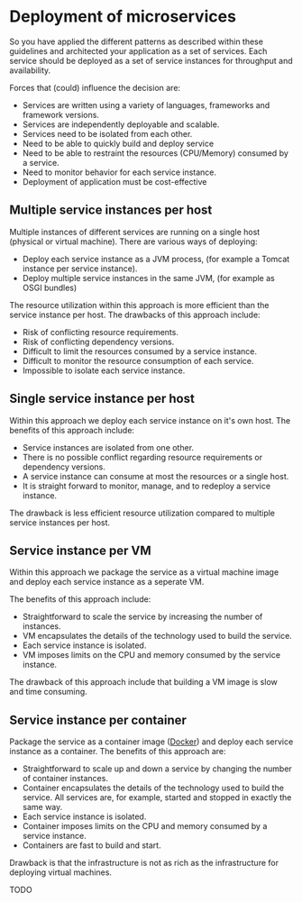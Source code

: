 # Deployment of  microservices


So you have applied the different patterns as described within these guidelines and architected your application as a set of services. Each service should be deployed as a set of service instances for throughput and availability.

Forces that (could) influence the decision are:

* Services are written using a variety of languages, frameworks and framework versions.
* Services are independently deployable and scalable.
* Services need to be isolated from each other.
* Need to be able to quickly build and deploy service
* Need to be able to restraint the resources (CPU/Memory) consumed by a service.
* Need to monitor behavior for each service instance.
* Deployment of application must be cost-effective

## Multiple service instances per host

Multiple instances of different services are running on a single host (physical or virtual machine). There are various ways of deploying:

* Deploy each service instance as a JVM process, (for example a Tomcat instance per service instance).
* Deploy multiple service instances in the same JVM, (for example as OSGI bundles)

The resource utilization within this approach is more efficient than the service instance per host. The drawbacks of this approach include:

* Risk of conflicting resource requirements.
* Risk of conflicting dependency versions.
* Difficult to limit the resources consumed by a service instance.
* Difficult to monitor the resource consumption of each service.
* Impossible to isolate each service instance.

## Single service instance per host

Within this approach we deploy each service instance on it's own host. The benefits of this approach include:

* Service instances are isolated from one other.
* There is no possible conflict regarding resource requirements or dependency versions.
* A service instance can consume at most the resources or a single host.
* It is straight forward to monitor, manage, and to redeploy a service instance.

The drawback is less efficient resource utilization compared to multiple service instances per host.

## Service instance per VM

Within this approach we package the service as a virtual machine image and deploy each service instance as a seperate VM.

The benefits of this approach include:

* Straightforward to scale the service by increasing the number of instances.
* VM encapsulates the details of the technology used to build the service.
* Each service instance is isolated.
* VM imposes limits on the CPU and memory consumed by the service instance.

The drawback of this approach include that building a VM image is slow and time consuming.

## Service instance per container

Package the service as a container image ([Docker](https://www.docker.com/)) and deploy each service instance as a container. The benefits of this approach are:

* Straightforward to scale up and down a service by changing the number of container instances.
* Container encapsulates the details of the technology used to build the service. All services are, for example, started and stopped in exactly the same way.
* Each service instance is isolated.
* Container imposes limits on the CPU and memory consumed by a service instance.
* Containers are fast to build and start.

Drawback is that the infrastructure is not as rich as the infrastructure for deploying virtual machines.

TODO

